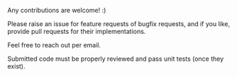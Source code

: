 Any contributions are welcome! :)

Please raise an issue for feature requests of bugfix requests, and if you like, provide pull requests for their implementations.

Feel free to reach out per email.

Submitted code must be properly reviewed and pass unit tests (once they exist).
